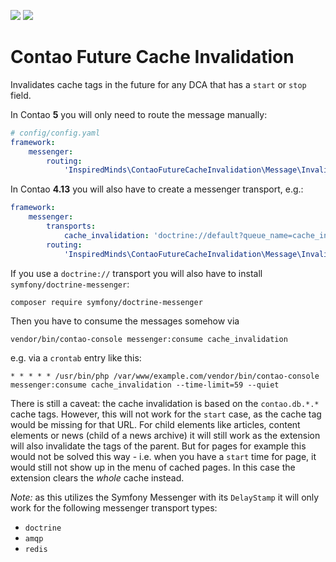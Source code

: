 [![](https://img.shields.io/packagist/v/inspiredminds/contao-future-cache-invalidation.svg)](https://packagist.org/packages/inspiredminds/contao-future-cache-invalidation)
[![](https://img.shields.io/packagist/dt/inspiredminds/contao-future-cache-invalidation.svg)](https://packagist.org/packages/inspiredminds/contao-future-cache-invalidation)

Contao Future Cache Invalidation
================================

Invalidates cache tags in the future for any DCA that has a `start` or `stop` field.

In Contao **5** you will only need to route the message manually:

```yaml
# config/config.yaml
framework:
    messenger:
        routing:
            'InspiredMinds\ContaoFutureCacheInvalidation\Message\InvalidateCacheMessage': contao_low_priority
```

In Contao **4.13** you will also have to create a messenger transport, e.g.:

```yaml
framework:
    messenger:
        transports:
            cache_invalidation: 'doctrine://default?queue_name=cache_invalidation'
        routing:
            'InspiredMinds\ContaoFutureCacheInvalidation\Message\InvalidateCacheMessage': cache_invalidation
```

If you use a `doctrine://` transport you will also have to install `symfony/doctrine-messenger`:

```
composer require symfony/doctrine-messenger
```

Then you have to consume the messages somehow via

```
vendor/bin/contao-console messenger:consume cache_invalidation
```

e.g. via a `crontab` entry like this:

```
* * * * * /usr/bin/php /var/www/example.com/vendor/bin/contao-console messenger:consume cache_invalidation --time-limit=59 --quiet
```

There is still a caveat: the cache invalidation is based on the `contao.db.*.*` cache tags. However, this will not
work for the `start` case, as the cache tag would be missing for that URL. For child elements like articles, content
elements or news (child of a news archive) it will still work as the extension will also invalidate the tags of the
parent. But for pages for example this would not be solved this way - i.e. when you have a `start` time for page, it
would still not show up in the menu of cached pages. In this case the extension clears the _whole_ cache instead.

_Note:_ as this utilizes the Symfony Messenger with its `DelayStamp` it will only work for the following messenger
transport types:

* `doctrine`
* `amqp`
* `redis`
